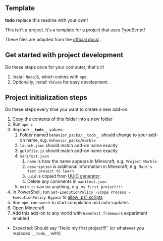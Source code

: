 ## Template

**todo** replace this readme with your own!

This isn't a project. It's a template for a project that uses TypeScript!

These files are adapted from the [official docs](https://learn.microsoft.com/en-us/minecraft/creator/documents/scriptinggettingstarted#getting-started)).

## Get started with project development

Do these steps once for your computer, that's it!

1. Install `NodeJS`, which comes with `npm`.
1. Optionally, install `VSCode` for easy development.

## Project initialization steps

Do these steps every time you want to create a new add-on:

1. Copy the contents of this folder into a new folder
1. Run `npm i`
1. Replace **`__todo__`** values:
   1. Folder named `behavior_packs/__todo__` should change to your add-on name, e.g. `behavior_packs/marble`
   1. `launch.json` should match add-on name exactly
   1. `gulpfile.js` should match add-on name exactly
   1. `manifest.json`
      1. `name` is how the name appears in Minecraft, e.g. `Project Marble`
      1. `description` is additional information in Minecraft, e.g. `Mark's test project to learn`
      1. `uuid` is copied from [UUID generator](https://www.uuidgenerator.net/).
      1. Delete any comments in `manifest.json`
   1. `main.ts` can be anything, e.g. `my first project!!!`
1. In PowerShell, run `Set-ExecutionPolicy -Scope Process -ExecutionPolicy Bypass` to [allow .ps1 scripts](https://stackoverflow.com/a/68505597/)
1. Run `npm run watch` to start compilation and auto-updates
1. Open Minecraft
1. Add this add-on to any world with `GameTest framework` experiment enabled

- Expected: Should say "Hello my first project!!!" (or whatever you replaced `__todo__` with)
